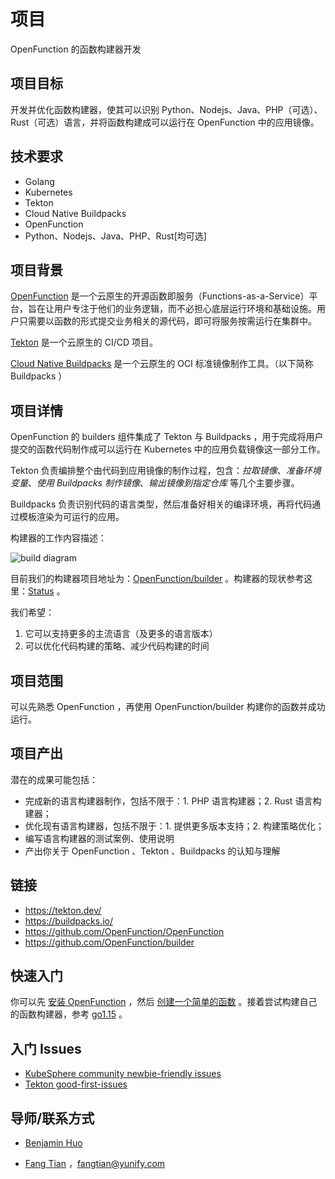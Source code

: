 # 项目

OpenFunction 的函数构建器开发

## 项目目标

开发并优化函数构建器，使其可以识别 Python、Nodejs、Java、PHP（可选）、Rust（可选）语言，并将函数构建成可以运行在 OpenFunction 中的应用镜像。

## 技术要求

* Golang
* Kubernetes
* Tekton
* Cloud Native Buildpacks
* OpenFunction
* Python、Nodejs、Java、PHP、Rust[均可选]

## 项目背景

[OpenFunction](https://github.com/OpenFunction/OpenFunction) 是一个云原生的开源函数即服务（Functions-as-a-Service）平台，旨在让用户专注于他们的业务逻辑，而不必担心底层运行环境和基础设施。用户只需要以函数的形式提交业务相关的源代码，即可将服务按需运行在集群中。

[Tekton](https://github.com/tektoncd) 是一个云原生的 CI/CD 项目。

[Cloud Native Buildpacks](https://github.com/buildpacks) 是一个云原生的 OCI 标准镜像制作工具。（以下简称 Buildpacks ）

## 项目详情

OpenFunction 的 builders 组件集成了 Tekton 与 Buildpacks ，用于完成将用户提交的函数代码制作成可以运行在 Kubernetes 中的应用负载镜像这一部分工作。

Tekton 负责编排整个由代码到应用镜像的制作过程，包含：*拉取镜像*、*准备环境变量*、*使用 Buildpacks 制作镜像*、*输出镜像到指定仓库* 等几个主要步骤。

Buildpacks 负责识别代码的语言类型，然后准备好相关的编译环境，再将代码通过模板渲染为可运行的应用。

构建器的工作内容描述：

![build diagram](https://buildpacks.io/docs/concepts/operations/build.svg)

目前我们的构建器项目地址为：[OpenFunction/builder](https://github.com/OpenFunction/builder) 。构建器的现状参考这里：[Status](https://github.com/OpenFunction/builder#status) 。

我们希望：

1. 它可以支持更多的主流语言（及更多的语言版本）
2. 可以优化代码构建的策略、减少代码构建的时间

## 项目范围

可以先熟悉 OpenFunction ，再使用 OpenFunction/builder 构建你的函数并成功运行。

## 项目产出

潜在的成果可能包括：

* 完成新的语言构建器制作，包括不限于：1. PHP 语言构建器；2. Rust 语言构建器；
* 优化现有语言构建器，包括不限于：1. 提供更多版本支持；2. 构建策略优化；
* 编写语言构建器的测试案例、使用说明
* 产出你关于 OpenFunction 、Tekton 、Buildpacks 的认知与理解

## 链接

* https://tekton.dev/
* https://buildpacks.io/
* https://github.com/OpenFunction/OpenFunction
* https://github.com/OpenFunction/builder

## 快速入门

你可以先 [安装 OpenFunction](https://github.com/OpenFunction/OpenFunction#install) ，然后 [创建一个简单的函数](https://github.com/OpenFunction/OpenFunction#quickstart) 。接着尝试构建自己的函数构建器，参考 [go1.15](https://github.com/OpenFunction/builder/tree/main/builders/go115#build-builder-of-go-version-115) 。

## 入门 Issues

* [KubeSphere community newbie-friendly issues](https://github.com/search?q=user%3Akubesphere+label%3A%22good+first+issue%22+state%3Aopen&type=Issues&ref=advsearch&l=&l=)
* [Tekton good-first-issues](https://github.com/tektoncd/pipeline/labels/good%20first%20issue)

## 导师/联系方式

* [Benjamin Huo](https://github.com/benjaminhuo)

* [Fang Tian](https://github.com/tpiperatgod/) ，<fangtian@yunify.com>
